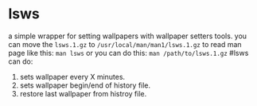 # lsws
a simple wrapper for setting wallpapers with wallpaper setters tools.
you can move the `lsws.1.gz` to `/usr/local/man/man1/lsws.1.gz` to read man page like this: `man lsws`
or you can do this: `man /path/to/lsws.1.gz`
#lsws can do:
1. sets wallpaper every X minutes.
2. sets wallpaper begin/end of history file.
3. restore last wallpaper from histroy file.
